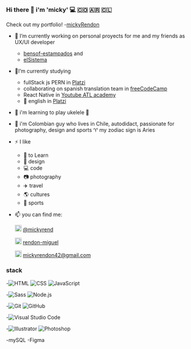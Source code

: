 ### Hi there 👋 i'm 'micky' 💻 🇨🇴 🇦🇷 🇨🇱
  Check out my portfolio!
  -[mickyRendon](https://mickyrendon.github.io/mickyRendon-portfolio/)
- 🔭 I’m currently working on personal proyects for me and my friends as UX/UI developer
  - [bensof-estampados](https://mickyrendon.github.io/bensof-estampados/) and 
  - [elSistema](https://mickyrendon.github.io/elSistema/)
- 🌱I’m currently studying 
  - fullStack js PERN in [Platzi](https://platzi.com/)
  - collaborating on spanish translation team in [freeCodeCamp](https://www.freecodecamp.org/)
  - React Native in [Youtube ATL academy](https://www.youtube.com/watch?v=Dl8x8EWXq8s&t=283s)
  - 🏴󠁧󠁢󠁥󠁮󠁧󠁿 english in [Platzi](https://platzi.com/)
- 🌱 i'm learning to play ukelele 🎸
- 💬 i'm Colombian guy who lives in Chile, autodidact, passionate for photography, design and sports
     ♈ my zodiac sign is Aries 
- ⚡ I like 
  - 📖 to Learn
  - 🎨 design
  - 💻 code
  - 📷 photography
  - ✈️ travel
  - 🌎 cultures
  - 🏃 sports
  
- 📫 you can find me: 

  <img src="https://cdn.icon-icons.com/icons2/1826/PNG/512/4202000logosocialsocialmediatweettwitter-115688_115613.png" width="18rem" height="18rem"> [@mickyrend](https://twitter.com/mickyrend)
  
  <img src="https://cdn.icon-icons.com/icons2/805/PNG/512/linkedin_icon-icons.com_65929.png" width="18rem" height="18rem">  [rendon-miguel](www.linkedin.com/in/rendon-miguel)
  
  <img src="https://cdn.icon-icons.com/icons2/2631/PNG/512/gmail_new_logo_icon_159149.png" width="18rem" height="18rem">  mickyrendon42@gmail.com
 
### stack
-<img src="https://camo.githubusercontent.com/26a2d44d15ce047495fe82e6f07d5546a18d229326c87837ace066d930ee7385/68747470733a2f2f696d672e736869656c64732e696f2f62616467652f2d48544d4c2d3333333333333f7374796c653d666c6174266c6f676f3d48544d4c35" alt="HTML" data-canonical-src="https://img.shields.io/badge/-HTML-333333?style=flat&amp;logo=HTML5" style="max-width: 100%;">
<img src="https://camo.githubusercontent.com/c38a05ab57aea563f73ae6b4aad7f556faa734d4077a7b52a2081b41ce27da40/68747470733a2f2f696d672e736869656c64732e696f2f62616467652f2d4353532d3333333333333f7374796c653d666c6174266c6f676f3d43535333266c6f676f436f6c6f723d313537324236" alt="CSS" data-canonical-src="https://img.shields.io/badge/-CSS-333333?style=flat&amp;logo=CSS3&amp;logoColor=1572B6" style="max-width: 100%;">
<img src="https://camo.githubusercontent.com/848defb760c0adff4362c04283f254f633ea8eff177c1640b209429d0e3d7627/68747470733a2f2f696d672e736869656c64732e696f2f62616467652f2d4a6176615363726970742d3333333333333f7374796c653d666c6174266c6f676f3d6a617661736372697074" alt="JavaScript" data-canonical-src="https://img.shields.io/badge/-JavaScript-333333?style=flat&amp;logo=javascript" style="max-width: 100%;">

-<img src="https://camo.githubusercontent.com/aa77131cb5a01dded475c3284e08920b3894acfb595288becde627e8ef8a174a/68747470733a2f2f696d672e736869656c64732e696f2f62616467652f536173732d3333333333333f7374796c653d666c6174266c6f676f3d73617373266c6f676f436f6c6f723d70696e6b" alt="Sass" data-canonical-src="https://img.shields.io/badge/Sass-333333?style=flat&amp;logo=sass&amp;logoColor=pink" style="max-width: 100%;">
<img src="https://camo.githubusercontent.com/7659585b1e4c20c318f170a540852bfdb675907e3f70d05dc29cf5bde1081250/68747470733a2f2f696d672e736869656c64732e696f2f62616467652f2d4e6f64652e6a732d3333333333333f7374796c653d666c6174266c6f676f3d6e6f64652e6a73" alt="Node.js" data-canonical-src="https://img.shields.io/badge/-Node.js-333333?style=flat&amp;logo=node.js" style="max-width: 100%;">

-<img src="https://camo.githubusercontent.com/3ea1c940cc08da19f16d17ca0c4704397dac1f12a1bb73f1174ae504c3e80a85/68747470733a2f2f696d672e736869656c64732e696f2f62616467652f2d4769742d3333333333333f7374796c653d666c6174266c6f676f3d676974" alt="Git" data-canonical-src="https://img.shields.io/badge/-Git-333333?style=flat&amp;logo=git" style="max-width: 100%;">
<img src="https://camo.githubusercontent.com/544426317a6c6226b7f6b3367232378ea367aa5001a41da4f302a77f9959909f/68747470733a2f2f696d672e736869656c64732e696f2f62616467652f2d4769744875622d3333333333333f7374796c653d666c6174266c6f676f3d676974687562" alt="GitHub" data-canonical-src="https://img.shields.io/badge/-GitHub-333333?style=flat&amp;logo=github" style="max-width: 100%;">

-<img src="https://camo.githubusercontent.com/194ae9b0be9bfd4caedab16de320d3987f4c144112461590a206262d21eb769b/68747470733a2f2f696d672e736869656c64732e696f2f62616467652f2d56697375616c25323053747564696f253230436f64652d3333333333333f7374796c653d666c6174266c6f676f3d76697375616c2d73747564696f2d636f6465266c6f676f436f6c6f723d303037414343" alt="Visual Studio Code" data-canonical-src="https://img.shields.io/badge/-Visual%20Studio%20Code-333333?style=flat&amp;logo=visual-studio-code&amp;logoColor=007ACC" style="max-width: 100%;">

-<img src="https://camo.githubusercontent.com/5894b337e4f1b104b6e08f6b707eeeba46cd4f7a93ac5d6e68fe9e87eb44242a/68747470733a2f2f696d672e736869656c64732e696f2f62616467652f2d496c6c7573747261746f722d3333333333333f7374796c653d666c6174266c6f676f3d61646f62652d696c6c7573747261746f72" alt="Illustrator" data-canonical-src="https://img.shields.io/badge/-Illustrator-333333?style=flat&amp;logo=adobe-illustrator" style="max-width: 100%;">
<img src="https://camo.githubusercontent.com/85ce6eb93518a6cfd2459c5af92a44ff6e279c0780d57c8cca92816dc550e23e/68747470733a2f2f696d672e736869656c64732e696f2f62616467652f2d50686f746f73686f702d3333333333333f7374796c653d666c6174266c6f676f3d61646f62652d70686f746f73686f70" alt="Photoshop" data-canonical-src="https://img.shields.io/badge/-Photoshop-333333?style=flat&amp;logo=adobe-photoshop" style="max-width: 100%;">

-mySQL
-Figma
